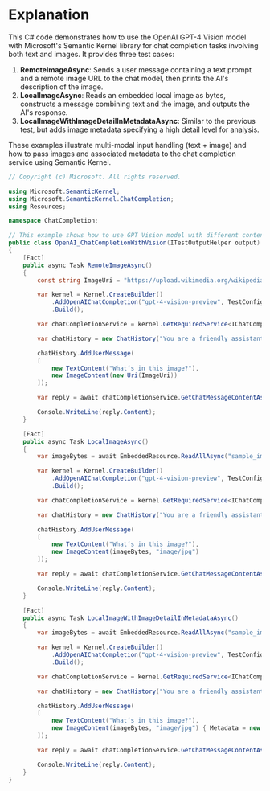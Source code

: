 # Explanation

This C# code demonstrates how to use the OpenAI GPT-4 Vision model with Microsoft's Semantic Kernel library for chat completion tasks involving both text and images. It provides three test cases:

1. **RemoteImageAsync**: Sends a user message containing a text prompt and a remote image URL to the chat model, then prints the AI's description of the image.
2. **LocalImageAsync**: Reads an embedded local image as bytes, constructs a message combining text and the image, and outputs the AI's response.
3. **LocalImageWithImageDetailInMetadataAsync**: Similar to the previous test, but adds image metadata specifying a high detail level for analysis.

These examples illustrate multi-modal input handling (text + image) and how to pass images and associated metadata to the chat completion service using Semantic Kernel.

```csharp
// Copyright (c) Microsoft. All rights reserved.

using Microsoft.SemanticKernel;
using Microsoft.SemanticKernel.ChatCompletion;
using Resources;

namespace ChatCompletion;

// This example shows how to use GPT Vision model with different content types (text and image).
public class OpenAI_ChatCompletionWithVision(ITestOutputHelper output) : BaseTest(output)
{
    [Fact]
    public async Task RemoteImageAsync()
    {
        const string ImageUri = "https://upload.wikimedia.org/wikipedia/commons/d/d5/Half-timbered_mansion%2C_Zirkel%2C_East_view.jpg";

        var kernel = Kernel.CreateBuilder()
            .AddOpenAIChatCompletion("gpt-4-vision-preview", TestConfiguration.OpenAI.ApiKey)
            .Build();

        var chatCompletionService = kernel.GetRequiredService<IChatCompletionService>();

        var chatHistory = new ChatHistory("You are a friendly assistant.");

        chatHistory.AddUserMessage(
        [
            new TextContent("What’s in this image?"),
            new ImageContent(new Uri(ImageUri))
        ]);

        var reply = await chatCompletionService.GetChatMessageContentAsync(chatHistory);

        Console.WriteLine(reply.Content);
    }

    [Fact]
    public async Task LocalImageAsync()
    {
        var imageBytes = await EmbeddedResource.ReadAllAsync("sample_image.jpg");

        var kernel = Kernel.CreateBuilder()
            .AddOpenAIChatCompletion("gpt-4-vision-preview", TestConfiguration.OpenAI.ApiKey)
            .Build();

        var chatCompletionService = kernel.GetRequiredService<IChatCompletionService>();

        var chatHistory = new ChatHistory("You are a friendly assistant.");

        chatHistory.AddUserMessage(
        [
            new TextContent("What’s in this image?"),
            new ImageContent(imageBytes, "image/jpg")
        ]);

        var reply = await chatCompletionService.GetChatMessageContentAsync(chatHistory);

        Console.WriteLine(reply.Content);
    }

    [Fact]
    public async Task LocalImageWithImageDetailInMetadataAsync()
    {
        var imageBytes = await EmbeddedResource.ReadAllAsync("sample_image.jpg");

        var kernel = Kernel.CreateBuilder()
            .AddOpenAIChatCompletion("gpt-4-vision-preview", TestConfiguration.OpenAI.ApiKey)
            .Build();

        var chatCompletionService = kernel.GetRequiredService<IChatCompletionService>();

        var chatHistory = new ChatHistory("You are a friendly assistant.");

        chatHistory.AddUserMessage(
        [
            new TextContent("What’s in this image?"),
            new ImageContent(imageBytes, "image/jpg") { Metadata = new Dictionary<string, object?> { ["ChatImageDetailLevel"] = "high" } }
        ]);

        var reply = await chatCompletionService.GetChatMessageContentAsync(chatHistory);

        Console.WriteLine(reply.Content);
    }
}
```